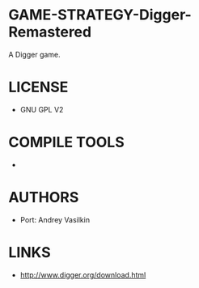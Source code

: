 # GAME-STRATEGY-Digger-Remastered
A Digger game. 

LICENSE
===============
* GNU GPL V2

COMPILE TOOLS
===============
* 
 
AUTHORS
===============
* Port: Andrey Vasilkin

LINKS
===============
* http://www.digger.org/download.html
